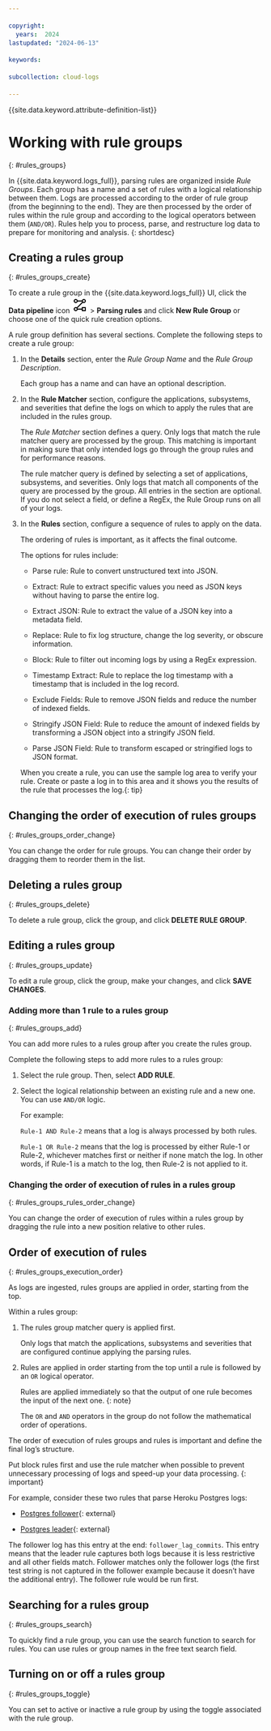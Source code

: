 ```yaml
---

copyright:
  years:  2024
lastupdated: "2024-06-13"

keywords:

subcollection: cloud-logs

---
```


{{site.data.keyword.attribute-definition-list}}

# Working with rule groups
{: #rules_groups}

In {{site.data.keyword.logs_full}}, parsing rules are organized inside *Rule Groups*. Each group has a name and a set of rules with a logical relationship between them. Logs are processed according to the order of rule group (from the beginning to the end). They are then processed by the order of rules within the rule group and according to the logical operators between them (`AND/OR`). Rules help you to process, parse, and restructure log data to prepare for monitoring and analysis.
{: shortdesc}


## Creating a rules group
{: #rules_groups_create}

To create a rule group in the {{site.data.keyword.logs_full}} UI, click the **Data pipeline** icon ![Data pipeline icon](/icons/data-pipeline.svg "Data pipeline") > **Parsing rules** and click **New Rule Group** or choose one of the quick rule creation options.

A rule group definition has several sections. Complete the following steps to create a rule group:

1. In the **Details** section, enter the *Rule Group Name* and the *Rule Group Description*.

    Each group has a name and can have an optional description.

2. In the **Rule Matcher** section, configure the applications, subsystems, and severities that define the logs on which to apply the rules that are included in the rules group.

    The *Rule Matcher* section defines a query. Only logs that match the rule matcher query are processed by the group. This matching is important in making sure that only intended logs go through the group rules and for performance reasons. 

    The rule matcher query is defined by selecting a set of applications, subsystems, and severities. Only logs that match all components of the query are processed by the group. All entries in the section are optional. If you do not select a field, or define a RegEx, the Rule Group runs on all of your logs. 

3. In the **Rules** section, configure a sequence of rules to apply on the data.

    The ordering of rules is important, as it affects the final outcome.

    The options for rules include:

    - Parse rule: Rule to convert unstructured text into JSON.

    - Extract: Rule to extract specific values you need as JSON keys without having to parse the entire log.

    - Extract JSON: Rule to extract the value of a JSON key into a metadata field.

    - Replace: Rule to fix log structure, change the log severity, or obscure information.

    - Block: Rule to filter out incoming logs by using a RegEx expression.

    - Timestamp Extract: Rule to replace the log timestamp with a timestamp that is included in the log record.

    - Exclude Fields: Rule to remove JSON fields and reduce the number of indexed fields.

    - Stringify JSON Field: Rule to reduce the amount of indexed fields by transforming a JSON object into a stringify JSON field.

    - Parse JSON Field: Rule to transform escaped or stringified logs to JSON format.

    When you create a rule, you can use the sample log area to verify your rule. Create or paste a log in to this area and it shows you the results of the rule that processes the log.{: tip}

## Changing the order of execution of rules groups
{: #rules_groups_order_change}

You can change the order for rule groups. You can change their order by dragging them to reorder them in the list.


## Deleting a rules group
{: #rules_groups_delete}


To delete a rule group, click the group, and click **DELETE RULE GROUP**.


## Editing a rules group
{: #rules_groups_update}


To edit a rule group, click the group, make your changes, and click **SAVE CHANGES**.

### Adding more than 1 rule to a rules group
{: #rules_groups_add}

You can add more rules to a rules group after you create the rules group.

Complete the following steps to add more rules to a rules group:

1. Select the rule group. Then, select **ADD RULE**.

2. Select the logical relationship between an existing rule and a new one. You can use `AND/OR` logic.

   For example:

   `Rule-1 AND Rule-2` means that a log is always processed by both rules.

   `Rule-1 OR Rule-2` means that the log is processed by either Rule-1 or Rule-2, whichever matches first or neither if none match the log. In other words, if Rule-1 is a match to the log, then Rule-2 is not applied to it.

### Changing the order of execution of rules in a rules group
{: #rules_groups_rules_order_change}

You can change the order of execution of rules within a rules group by dragging the rule into a new position relative to other rules.




## Order of execution of rules
{: #rules_groups_execution_order}

As logs are ingested, rules groups are applied in order, starting from the top.

Within a rules group:
1. The rules group matcher query is applied first.

    Only logs that match the applications, subsystems and severities that are configured continue applying the parsing rules.

2. Rules are applied in order starting from the top until a rule is followed by an `OR` logical operator.

    Rules are applied immediately so that the output of one rule becomes the input of the next one.
    {: note}

    The `OR` and `AND` operators in the group do not follow the mathematical order of operations.


The order of execution of rules groups and rules is important and define the final log’s structure.

Put block rules first and use the rule matcher when possible to prevent unnecessary processing of logs and speed-up your data processing.
{: important}

For example, consider these two rules that parse Heroku Postgres logs:

* [Postgres follower](https://regex101.com/r/IyjCIj/4){: external}

* [Postgres leader](https://regex101.com/r/aQJsp5/2){: external}

The follower log has this entry at the end: `follower_lag_commits`. This entry means that the leader rule captures both logs because it is less restrictive and all other fields match. Follower matches only the follower logs (the first test string is not captured in the follower example because it doesn’t have the additional entry). The follower rule would be run first. 



## Searching for a rules group
{: #rules_groups_search}

To quickly find a rule group, you can use the search function to search for rules. You can use rules or group names in the free text search field.

## Turning on or off a rules group
{: #rules_groups_toggle}

You can set to active or inactive a rule group by using the toggle associated with the rule group.

